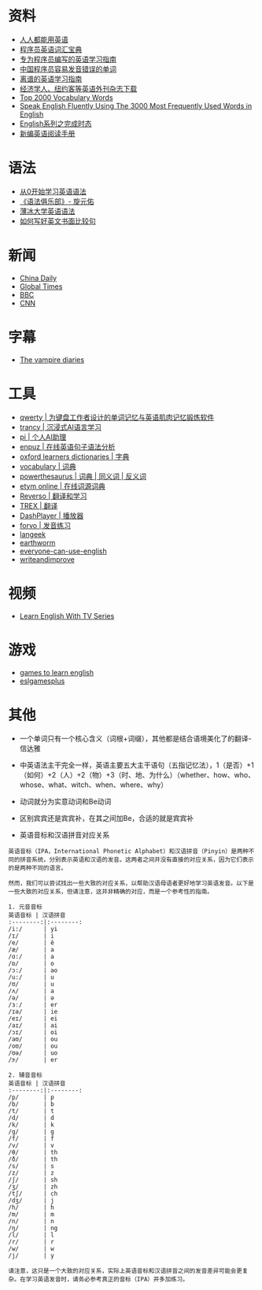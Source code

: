 # 资料
- [人人都能用英语](https://github.com/xiaolai/everyone-can-use-english)
- [程序员英语词汇宝典](https://github.com/Wei-Xia/most-frequent-technology-english-words)
- [专为程序员编写的英语学习指南](https://github.com/yujiangshui/A-Programmers-Guide-to-English)
- [中国程序员容易发音错误的单词](https://github.com/shimohq/chinese-programmer-wrong-pronunciation)
- [离谱的英语学习指南](https://github.com/byoungd/English-level-up-tips)
- [经济学人、纽约客等英语外刊杂志下载](https://github.com/hehonghui/awesome-english-ebooks)
- [Top 2000 Vocabulary Words](https://www.talkenglish.com/vocabulary/top-2000-vocabulary.aspx)
- [Speak English Fluently Using The 3000 Most Frequently Used Words in English](https://basicenglishspeaking.com/3000-most-common-words/)
- [English系列之完成时态](https://www.fengorz.me/2020/06/15/English%E7%B3%BB%E5%88%97%E4%B9%8B%E5%AE%8C%E6%88%90%E6%97%B6%E6%80%81-%E7%8E%B0%E5%9C%A8%E5%AE%8C%E6%88%90%E6%97%B6/)
- [新编英语阅读手册](http://xiaolai.co/books/f79b2a287ab8547ec641a4960ea1ff62/index)

# 语法
- [从0开始学习英语语法](https://github.com/hzpt-inet-club/english-note)
- [《语法俱乐部》- 旋元佑](https://github.com/llwslc/grammar-club)
- [薄冰大学英语语法](https://github.com/oldwestenglish/grammar)
- [如何写好英文书面比较句](http://xiaolai.co/books/8724bd963e758a48a168d955e711485b/index.html)

# 新闻
- [China Daily](https://www.chinadailyasia.com/hk)
- [Global Times](https://www.globaltimes.cn/)
- [BBC](https://www.bbc.com/)
- [CNN](https://edition.cnn.com/)

# 字幕
- [The vampire diaries](https://my-subs.net/showlistsubtitles-1811-the-vampire-diaries)

# 工具
- [qwerty | 为键盘工作者设计的单词记忆与英语肌肉记忆锻炼软件](https://qwerty.kaiyi.cool/)
- [trancy | 沉浸式AI语言学习](https://www.trancy.org/zh-cn)
- [pi | 个人AI助理](https://pi.ai/)
- [enpuz | 在线英语句子语法分析](https://enpuz.com)
- [oxford learners dictionaries | 字典](https://www.oxfordlearnersdictionaries.com/us/)
- [vocabulary | 词典](https://www.vocabulary.com/)
- [powerthesaurus | 词典 | 同义词 | 反义词](https://www.powerthesaurus.org/)
- [etym online | 在线词源词典](https://www.etymonline.com/cn)
- [Reverso | 翻译和学习](https://context.reverso.net/)
- [TREX | 翻译](https://tr-ex.me/)
- [DashPlayer | 播放器](https://github.com/solidSpoon/DashPlayer)
- [forvo | 发音练习](https://forvo.com/)
- [langeek](https://langeek.co/)
- [earthworm](https://github.com/cuixueshe/earthworm)
- [everyone-can-use-english](https://github.com/ZuodaoTech/everyone-can-use-english)
- [writeandimprove](https://writeandimprove.com/)

# 视频
- [Learn English With TV Series](https://www.youtube.com/@LearnEnglishWithTVSeries)

# 游戏
- [games to learn english](https://www.gamestolearnenglish.com/)
- [eslgamesplus](https://www.eslgamesplus.com/)

# 其他

- 一个单词只有一个核心含义（词根+词缀），其他都是结合语境美化了的翻译-信达雅
- 中英语法主干完全一样，英语主要五大主干语句（五指记忆法），1（是否）+1（如何）+2（人）+2（物）+3（时、地、为什么）（whether、how、who、whose、what、witch、when、where、why）
- 动词就分为实意动词和Be动词
- 区别宾宾还是宾宾补，在其之间加Be，合适的就是宾宾补

- 英语音标和汉语拼音对应关系
```
英语音标（IPA，International Phonetic Alphabet）和汉语拼音（Pinyin）是两种不同的拼音系统，分别表示英语和汉语的发音。这两者之间并没有直接的对应关系，因为它们表示的是两种不同的语言。

然而，我们可以尝试找出一些大致的对应关系，以帮助汉语母语者更好地学习英语发音。以下是一些大致的对应关系，但请注意，这并非精确的对应，而是一个参考性的指南。

1. 元音音标
英语音标 | 汉语拼音
:--------:|:--------:
/i:/      | yi
/ɪ/       | i
/e/       | ê
/æ/       | a
/ɑ:/      | a
/ɒ/       | o
/ɔ:/      | ao
/u:/      | u
/ʊ/       | u
/ʌ/       | a
/ə/       | ə
/ɜː/      | er
/ɪə/      | ie
/eɪ/      | ei
/aɪ/      | ai
/ɔɪ/      | oi
/aʊ/      | ou
/oʊ/      | ou
/ʊə/      | uo
/ɝ/       | er

2. 辅音音标
英语音标 | 汉语拼音
:--------:|:--------:
/p/       | p
/b/       | b
/t/       | t
/d/       | d
/k/       | k
/g/       | g
/f/       | f
/v/       | v
/θ/       | th
/ð/       | th
/s/       | s
/z/       | z
/ʃ/       | sh
/ʒ/       | zh
/tʃ/      | ch
/dʒ/      | j
/h/       | h
/m/       | m
/n/       | n
/ŋ/       | ng
/l/       | l
/r/       | r
/w/       | w
/j/       | y

请注意，这只是一个大致的对应关系，实际上英语音标和汉语拼音之间的发音差异可能会更复杂。在学习英语发音时，请务必参考真正的音标（IPA）并多加练习。
```
